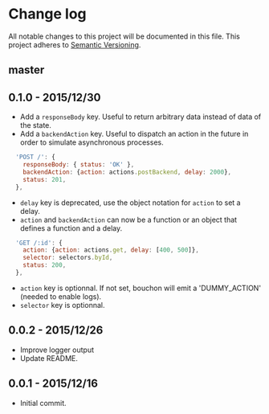# Change log

All notable changes to this project will be documented in this file.
This project adheres to [Semantic Versioning](http://semver.org/).

## master

## 0.1.0 - 2015/12/30

* Add a `responseBody` key. Useful to return arbitrary data instead of data of the state.
* Add a `backendAction` key. Useful to dispatch an action in the future in order to simulate asynchronous processes.

```js
  'POST /': {
    responseBody: { status: 'OK' },
    backendAction: {action: actions.postBackend, delay: 2000},
    status: 201,
  },
```

* `delay` key is deprecated, use the object notation for `action` to set a delay.
* `action` and `backendAction` can now be a function or an object that defines a function and a delay.

```js
  'GET /:id': {
    action: {action: actions.get, delay: [400, 500]},
    selector: selectors.byId,
    status: 200,
  },
```

* `action` key is optionnal. If not set, bouchon will emit a 'DUMMY_ACTION' (needed to enable logs).
* `selector` key is optionnal.

## 0.0.2 - 2015/12/26

* Improve logger output
* Update README.

## 0.0.1 - 2015/12/16

* Initial commit.
